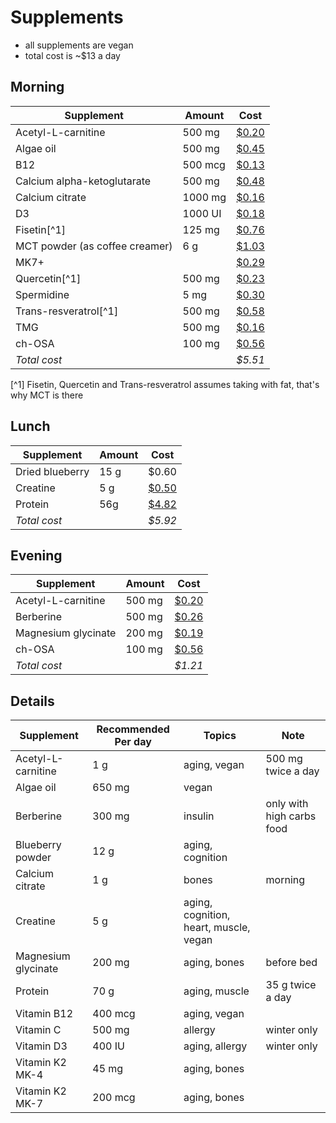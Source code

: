 # Supplements

- all supplements are vegan
- total cost is ~$13 a day

## Morning

| Supplement                     | Amount  | Cost                       |
|--------------------------------|---------|----------------------------|
| Acetyl-L-carnitine             | 500 mg  | [$0.20][alcar-brand]       |
| Algae oil                      | 500 mg  | [$0.45][algae-brand]       |
| B12                            | 500 mcg | [$0.13][b12-brand]         |
| Calcium alpha-ketoglutarate    | 500 mg  | [$0.48][cal-akg-brand]     |
| Calcium citrate                | 1000 mg | [$0.16][cal-citrate-brand] |
| D3                             | 1000 UI | [$0.18][d3-brand]          |
| Fisetin[^1]                    | 125 mg  | [$0.76][fistein-brand]     |
| MCT powder (as coffee creamer) | 6 g     | [$1.03][mct-powder-brand]  |
| MK7+                           |         | [$0.29][mk-7-brand]        |
| Quercetin[^1]                  | 500 mg  | [$0.23][quercetin-brand]   |
| Spermidine                     | 5 mg    | [$0.30][spermidine-brand]  |
| Trans-resveratrol[^1]          | 500 mg  | [$0.58][resv-brand]        |
| TMG                            | 500 mg  | [$0.16][tmg-brand]         |
| ch-OSA                         | 100 mg  | [$0.56][ch-osa-brand]      |
| *Total cost*                   |         | *$5.51*                    |

[^1] Fisetin, Quercetin and Trans-resveratrol assumes taking with fat, that's why MCT is there



## Lunch

| Supplement      | Amount | Cost                    |
|-----------------|--------|-------------------------|
| Dried blueberry | 15 g   | $0.60                   |
| Creatine        | 5 g    | [$0.50][creatine-brand] |
| Protein         | 56g    | [$4.82][protein-brand]  |
| *Total cost*    |        | *$5.92*               |


## Evening

| Supplement          | Amount | Cost                     |
|---------------------|--------|--------------------------|
| Acetyl-L-carnitine  | 500 mg | [$0.20][alcar-brand]     |
| Berberine           | 500 mg | [$0.26][berberine-brand] |
| Magnesium glycinate | 200 mg | [$0.19][mag-brand]       |
| ch-OSA              | 100 mg | [$0.56][ch-osa-brand]    |
| *Total cost*        |        | *$1.21*                  |

## Details

| Supplement          | Recommended Per day | Topics                                 | Note                      |
|---------------------|---------------------|----------------------------------------|---------------------------|
| Acetyl-L-carnitine  | 1 g                 | aging, vegan                           | 500 mg twice a day        |
| Algae oil           | 650 mg              | vegan                                  |                           |
| Berberine           | 300 mg              | insulin                                | only with high carbs food |
| Blueberry powder    | 12 g                | aging, cognition                       |                           |
| Calcium citrate     | 1 g                 | bones                                  | morning                   |
| Creatine            | 5 g                 | aging, cognition, heart, muscle, vegan |                           |
| Magnesium glycinate | 200 mg              | aging, bones                           | before bed                |
| Protein             | 70 g                | aging, muscle                          | 35 g twice a day          |
| Vitamin B12         | 400 mcg             | aging, vegan                           |                           |
| Vitamin C           | 500 mg              | allergy                                | winter only               |
| Vitamin D3          | 400 IU              | aging, allergy                         | winter only               |
| Vitamin K2 MK-4     | 45 mg               | aging, bones                           |                           |
| Vitamin K2 MK-7     | 200 mcg             | aging, bones                           |                           |


[alcar-brand]: https://kg.iherb.com/pr/mrm-nutrition-acetyl-l-carnitine-60-vegan-capsules/41351
[algae-brand]: https://kg.iherb.com/pr/nordic-naturals-algae-omega-715-mg-120-soft-gels/106320
[b12-brand]: https://kg.iherb.com/pr/garden-of-life-mykind-organics-b-12-organic-spray-raspberry-2-fl-oz-58-ml/58126
[cal-akg-brand]: https://kg.iherb.com/pr/prohealth-longevity-calcium-akg-longevity-1-000-mg-60-capsules/114157
[cal-citrate-brand]: https://kg.iherb.com/pr/solaray-calcium-citrate-with-vitamin-d-3-250-mg-240-vegcaps/23724
[d3-brand]: https://kg.iherb.com/pr/garden-of-life-mykind-organics-vegan-d3-organic-spray-vanilla-25-mcg-1-000-iu-2-fl-oz-58-ml/58127
[fistein-brand]: https://kg.iherb.com/pr/prohealth-longevity-fisetin-pro-longevity-125-mg-60-capsules/117520
[mct-powder-brand]: https://kg.iherb.com/pr/garden-of-life-dr-formulated-keto-organic-mct-powder-10-58-oz-300-g/86686
[mk-7-brand]: https://kg.iherb.com/pr/now-foods-mk-7-plus-with-k1-mk-4-90-veg-capsules/116195
[quercetin-brand]: https://kg.iherb.com/pr/solaray-quercetin-500-mg-90-vegcaps/18947
[spermidine-brand]: https://www.amazon.com/Spermidine-10mg-99-Capsules-Supplements/dp/B09NP4MPQB
[resv-brand]: https://kg.iherb.com/pr/prohealth-longevity-trans-resveratrol-with-increased-absorption-500-mg-60-capsules/114180
[tmg-brand]: https://kg.iherb.com/pr/life-extension-tmg-500-mg-60-liquid-vegetarian-capsules/55665
[ch-osa-brand]: https://kg.iherb.com/pr/biosil-ch-osa-advanced-collagen-generator-120-vegetarian-capsules/23160
[protein-brand]: https://kg.iherb.com/pr/garden-of-life-raw-organic-protein-plant-based-unflavored-19-75-oz-560-g/22343
[creatine-brand]: https://kg.iherb.com/pr/sunwarrior-sport-active-creatine-monohydrate-unflavored-10-58-oz-300-g/112272
[berberine-brand]: https://kg.iherb.com/pr/natural-factors-wellbetx-berberine-500-mg-120-vegetarian-capsules/85657
[mag-brand]: https://kg.iherb.com/pr/doctor-s-best-high-absorption-magnesium-100-mg-240-tablets/16567
